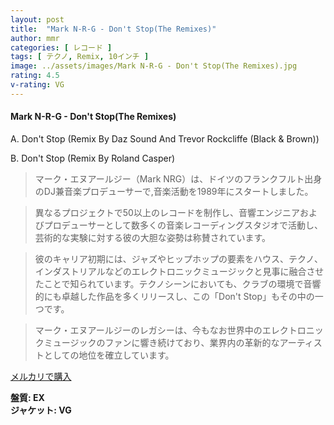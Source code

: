```yaml
---
layout: post
title:  "Mark N-R-G - Don't Stop(The Remixes)"
author: mmr
categories: [ レコード ]
tags: [ テクノ, Remix, 10インチ ]
image: ../assets/images/Mark N-R-G - Don't Stop(The Remixes).jpg
rating: 4.5
v-rating: VG
---
```


#### Mark N-R-G - Don't Stop(The Remixes)


A. Don't Stop (Remix By Daz Sound And Trevor Rockcliffe (Black & Brown))


B. Don't Stop (Remix By Roland Casper)


> マーク・エヌアールジー（Mark NRG）は、ドイツのフランクフルト出身のDJ兼音楽プロデューサーで,音楽活動を1989年にスタートしました。

> 異なるプロジェクトで50以上のレコードを制作し、音響エンジニアおよびプロデューサーとして数多くの音楽レコーディングスタジオで活動し、芸術的な実験に対する彼の大胆な姿勢は称賛されています。

> 彼のキャリア初期には、ジャズやヒップホップの要素をハウス、テクノ、インダストリアルなどのエレクトロニックミュージックと見事に融合させたことで知られています。テクノシーンにおいても、クラブの環境で音響的にも卓越した作品を多くリリースし、この「Don't Stop」もその中の一つです。

> マーク・エヌアールジーのレガシーは、今もなお世界中のエレクトロニックミュージックのファンに響き続けており、業界内の革新的なアーティストとしての地位を確立しています。


[メルカリで購入](https://jp.mercari.com/item/m68077728341)


<div class="mt-4 mb-4 d-flex align-items-center">
<strong class="mr-1">盤質: EX</strong>
</div>
<div class="mt-4 mb-4 d-flex align-items-center">
<strong class="mr-1">ジャケット: VG</strong>
</div>